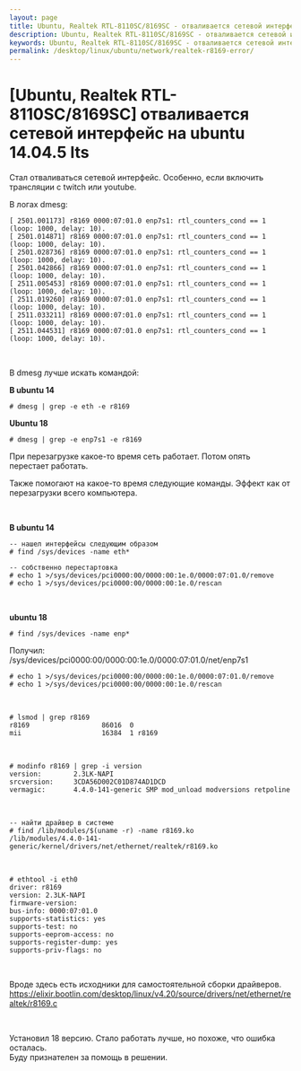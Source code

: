 ```yaml
---
layout: page
title: Ubuntu, Realtek RTL-8110SC/8169SC - отваливается сетевой интерфейс на ubuntu 14.04.5 lts
description: Ubuntu, Realtek RTL-8110SC/8169SC - отваливается сетевой интерфейс на ubuntu 14.04.5 lts
keywords: Ubuntu, Realtek RTL-8110SC/8169SC - отваливается сетевой интерфейс на ubuntu 14.04.5 lts
permalink: /desktop/linux/ubuntu/network/realtek-r8169-error/
---
```


# [Ubuntu, Realtek RTL-8110SC/8169SC] отваливается сетевой интерфейс на ubuntu 14.04.5 lts

Стал отваливаться сетевой интерфейс. Особенно, если включить трансляции с twitch или youtube.

В логах dmesg:

    [ 2501.001173] r8169 0000:07:01.0 enp7s1: rtl_counters_cond == 1 (loop: 1000, delay: 10).
    [ 2501.014871] r8169 0000:07:01.0 enp7s1: rtl_counters_cond == 1 (loop: 1000, delay: 10).
    [ 2501.028736] r8169 0000:07:01.0 enp7s1: rtl_counters_cond == 1 (loop: 1000, delay: 10).
    [ 2501.042866] r8169 0000:07:01.0 enp7s1: rtl_counters_cond == 1 (loop: 1000, delay: 10).
    [ 2511.005453] r8169 0000:07:01.0 enp7s1: rtl_counters_cond == 1 (loop: 1000, delay: 10).
    [ 2511.019260] r8169 0000:07:01.0 enp7s1: rtl_counters_cond == 1 (loop: 1000, delay: 10).
    [ 2511.033211] r8169 0000:07:01.0 enp7s1: rtl_counters_cond == 1 (loop: 1000, delay: 10).
    [ 2511.044531] r8169 0000:07:01.0 enp7s1: rtl_counters_cond == 1 (loop: 1000, delay: 10).

<br/>

В dmesg лучше искать командой:

**В ubuntu 14**

    # dmesg | grep -e eth -e r8169

**Ubuntu 18**

    # dmesg | grep -e enp7s1 -e r8169

При перезагрузке какое-то время сеть работает. Потом опять перестает работать.

Также помогают на какое-то время следующие команды. Эффект как от перезагрузки всего компьютера.

<br/>

**В ubuntu 14**

    -- нашел интерфейсы следующим образом
    # find /sys/devices -name eth*

    -- собственно перестартовка
    # echo 1 >/sys/devices/pci0000:00/0000:00:1e.0/0000:07:01.0/remove
    # echo 1 >/sys/devices/pci0000:00/0000:00:1e.0/rescan

<br/>

**ubuntu 18**

    # find /sys/devices -name enp*

Получил:  
/sys/devices/pci0000:00/0000:00:1e.0/0000:07:01.0/net/enp7s1

    # echo 1 >/sys/devices/pci0000:00/0000:00:1e.0/0000:07:01.0/remove
    # echo 1 >/sys/devices/pci0000:00/0000:00:1e.0/rescan

<br/>

    # lsmod | grep r8169
    r8169                  86016  0
    mii                    16384  1 r8169

<br/>

    # modinfo r8169 | grep -i version
    version:        2.3LK-NAPI
    srcversion:     3CDA56D002C01D874AD1DCD
    vermagic:       4.4.0-141-generic SMP mod_unload modversions retpoline

<br/>

    -- найти драйвер в системе
    # find /lib/modules/$(uname -r) -name r8169.ko
    /lib/modules/4.4.0-141-generic/kernel/drivers/net/ethernet/realtek/r8169.ko

<br/>

    # ethtool -i eth0
    driver: r8169
    version: 2.3LK-NAPI
    firmware-version:
    bus-info: 0000:07:01.0
    supports-statistics: yes
    supports-test: no
    supports-eeprom-access: no
    supports-register-dump: yes
    supports-priv-flags: no

<br/>

Вроде здесь есть исходники для самостоятельной сборки драйверов.  
https://elixir.bootlin.com/desktop/linux/v4.20/source/drivers/net/ethernet/realtek/r8169.c

<br/>

Установил 18 версию. Стало работать лучше, но похоже, что ошибка осталась.  
Буду признателен за помощь в решении.
